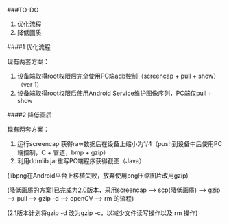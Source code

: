 ###TO-DO

1. 优化流程
2. 降低画质

####1 优化流程

现有两套方案：

1. 设备端取得root权限后完全使用PC端adb控制（screencap + pull + show）（ver 1）
2. 设备端取得root权限后使用Android Service维护图像序列，PC端仅pull + show

####2 降低画质

现有两套方案：

1. 运行screencap 获得raw数据后在设备上缩小为1/4（push到设备中后使用PC端控制，C + 管道，bmp + gzip）
2. 利用ddmlib.jar重写PC端程序获得截图（Java）

(libpng在Android平台上移植失败，放弃使用png压缩图片改用gzip)

(降低画质的方案1已完成为2.0版本，采用screencap --> scp(降低画质) --> gzip --> pull --> gzip -d --> openCV --> rm 的流程)

(2.1版本计划将gzip -d 改为gzip -c，以减少文件读写操作以及 rm 操作)
